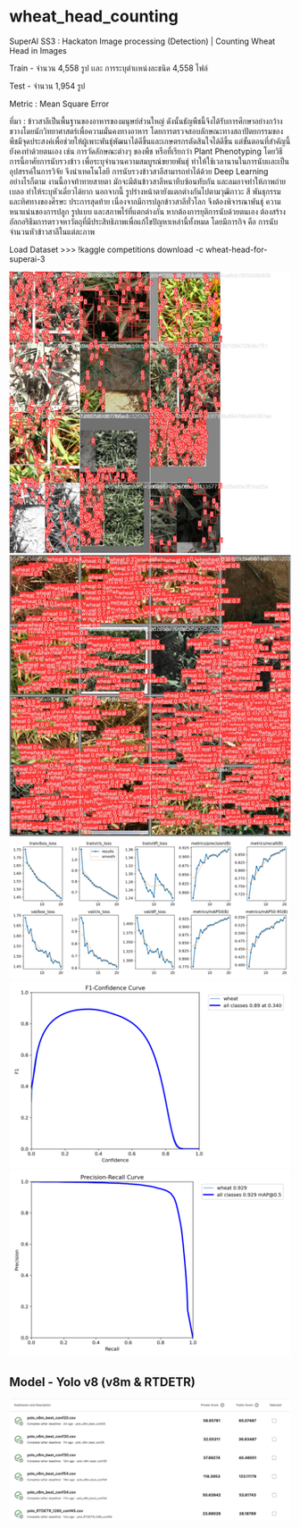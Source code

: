 # wheat_head_counting
SuperAI SS3 : Hackaton Image processing (Detection) | Counting Wheat Head in Images

Train - จำนวน 4,558 รูป เเละ การระบุตำเเหน่งละชนิด 4,558 ไฟล์

Test - จำนวน 1,954 รูป

Metric : Mean Square Error

ที่มา :
ข้าวสาลีเป็นพื้นฐานของอาหารของมนุษย์ส่วนใหญ่ ดังนั้นธัญพืชนี้จึงได้รับการศึกษาอย่างกว้างขวางโดยนักวิทยาศาสตร์เพื่อความมั่นคงทางอาหาร โดยการตรวจสอบลักษณะทางสถาปัตยกรรมของพืชมีจุดประสงค์เพื่อช่วยให้ผู้เพาะพันธุ์พัฒนาได้ดีขึ้นและเกษตรกรตัดสินใจได้ดีขึ้น แต่ขั้นตอนที่สำคัญนี้ยังคงทำด้วยตนเอง เช่น การวัดลักษณะต่างๆ ของพืช หรือที่เรียกว่า Plant Phenotyping โดยวิธีการนี้อาศัยการนับรวงข้าว เพื่อระบุจำนวนความสมบูรณ์ขยายพันธุ์ ทำให้ใช้เวลานานในการนับเเละเป็นอุปสรรค์ในการวิจัย จึงนำเทคโนโลยี การนับรวงข้าวสาลีสามารถทำได้ด้วย Deep Learning อย่างไรก็ตาม งานนี้อาจท้าทายสายตา มักจะมีต้นข้าวสาลีหนาทึบซ้อนทับกัน และลมอาจทำให้ภาพถ่ายเบลอ ทำให้ระบุหัวเดี่ยวได้ยาก นอกจากนี้ รูปร่างหน้าตายังแตกต่างกันไปตามวุฒิภาวะ สี พันธุกรรม และทิศทางของศีรษะ ประการสุดท้าย เนื่องจากมีการปลูกข้าวสาลีทั่วโลก จึงต้องพิจารณาพันธุ์ ความหนาแน่นของการปลูก รูปแบบ และสภาพไร่ที่แตกต่างกัน หากต้องการยุติการนับด้วยตนเอง ต้องสร้างอัลกอริธึมการตรวจหาวัตถุที่มีประสิทธิภาพเพื่อแก้ไขปัญหาเหล่านี้ทั้งหมด โดยมีภารกิจ คือ การนับจำนวนหัวข้าวสาลีในแต่ละภาพ

Load Dataset >>> !kaggle competitions download -c wheat-head-for-superai-3

<img src="./pic/train_batch1.jpg">

<img src="./pic/val_batch2_pred.jpg">

<img src="./pic/results.png">

<img src="./pic/F1_curve.png">

<img src="./pic/PR_curve.png">

## Model - Yolo v8 (v8m & RTDETR)
<img src="./pic/submission.png">
